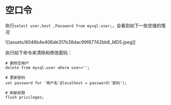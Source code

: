 # 空口令

执行`select user,host ,Password from mysql.user;`，会看到如下一些空值的情况

![[assets/8046b4e406de317b38dac99f67742bb8_MD5.jpeg]]

执行如下命令来清除和修改密码：

```mysql
# 删除空用户
delete from mysql.user where user='';

# 更新密码
set password for '用户名'@localhost = password('密码');

# 刷新权限
flush privileges;
```
